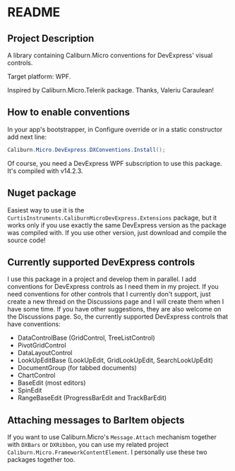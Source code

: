 # README

## Project Description

A library containing Caliburn.Micro conventions for DevExpress' visual controls.

Target platform: WPF.

Inspired by Caliburn.Micro.Telerik package. Thanks, Valeriu Caraulean!

## How to enable conventions

In your app's bootstrapper, in Configure override or in a static constructor add next line:

```csharp
Caliburn.Micro.DevExpress.DXConventions.Install();
```

Of course, you need a DevExpress WPF subscription to use this package. It's compiled with v14.2.3.

## Nuget package

Easiest way to use it is the `CurtisInstruments.CaliburnMicroDevExpress.Extensions` package, but it works only if you use exactly the same DevExpress version as the package was compiled with. If you use other version, just download and compile the source code!

## Currently supported DevExpress controls

I use this package in a project and develop them in parallel. I add conventions for DevExpress controls as I need them in my project. If you need conventions for other controls that I currently don't support, just create a new thread on the Discussions page and I will create them when I have some time. If you have other suggestions, they are also welcome on the Discussions page.
So, the currently supported DevExpress controls that have conventions:

- DataControlBase (GridControl, TreeListControl)
- PivotGridControl
- DataLayoutControl
- LookUpEditBase (LookUpEdit, GridLookUpEdit, SearchLookUpEdit)
- DocumentGroup (for tabbed documents)
- ChartControl
- BaseEdit (most editors)
- SpinEdit
- RangeBaseEdit (ProgressBarEdit and TrackBarEdit)

## Attaching messages to BarItem objects

If you want to use Caliburn.Micro's `Message.Attach` mechanism together with `DXBars` or `DXRibbon`, you can use my related project `Caliburn.Micro.FrameworkContentElement`. I personally use these two packages together too.
